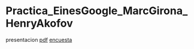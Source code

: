 # Practica_EinesGoogle_MarcGirona_HenryAkofov

presentacion [pdf](https://github.com/MRK-GRN/Practica_EinesGoogle_MarcGirona_HenryAkofov/blob/main/DNS.pdf)
[encuesta](https://docs.google.com/forms/d/e/1FAIpQLSfDlMuO4ynGzv7ZePqTxo4DXMnxpGFPFUnlqT6rWb3FUkMaEA/viewform?usp=sharing&ouid=103301834319360142473)
